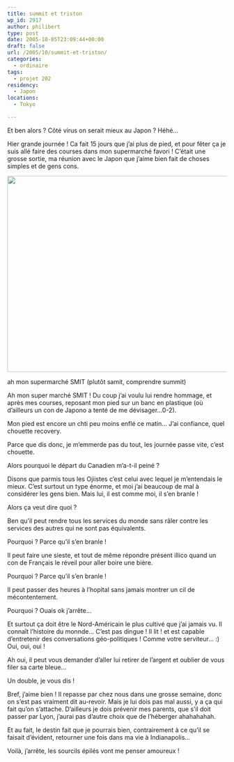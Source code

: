 ```yaml
---
title: summit et triston
wp_id: 2917
author: philibert
type: post
date: 2005-10-05T23:09:44+00:00
draft: false
url: /2005/10/summit-et-triston/
categories:
  - ordinaire
tags:
  - projet 202
residency:
  - Japon
locations:
  - Tokyo

---
```

Et ben alors ? Côté virus on serait mieux au Japon ? Héhé&#8230;

Hier grande journée ! Ca fait 15 jours que j&rsquo;ai plus de pied, et pour fêter ça je suis allé faire des courses dans mon supermarché favori ! C&rsquo;était une grosse sortie, ma réunion avec le Japon que j&rsquo;aime bien fait de choses simples et de gens cons.

<div id="attachment_2918" class="wp-caption alignnone" style="max-width: 600px">
  <a href="{{< aws >}}/uploads/2012/09/370653026622.jpeg"><img src="{{< aws >}}/uploads/2012/09/370653026622.jpeg" alt="" title="370653026622" width="600" height="450" class="size-full wp-image-2918" srcset="{{< aws >}}/uploads/2012/09/370653026622.jpeg 600w, {{< aws >}}/uploads/2012/09/370653026622-300x225.jpeg 300w, {{< aws >}}/uploads/2012/09/370653026622-263x197.jpeg 263w" sizes="(max-width: 600px) 100vw, 600px" /></a>
  
  <p class="wp-caption-text">
    ah mon supermarché SMIT (plutôt samit, comprendre summit)
  </p>
</div>

Ah mon super marché SMIT ! Du coup j&rsquo;ai voulu lui rendre hommage, et après mes courses, reposant mon pied sur un banc en plastique (où d&rsquo;ailleurs un con de Japono a tenté de me dévisager&#8230;0-2).

Mon pied est encore un chti peu moins enflé ce matin&#8230; J&rsquo;ai confiance, quel chouette recovery.

Parce que dis donc, je m&#8217;emmerde pas du tout, les journée passe vite, c&rsquo;est chouette.

Alors pourquoi le départ du Canadien m&rsquo;a-t-il peiné ?
  
Disons que parmis tous les Ojiistes c&rsquo;est celui avec lequel je m&rsquo;entendais le mieux. C&rsquo;est surtout un type énorme, et moi j&rsquo;ai beaucoup de mal à considérer les gens bien. Mais lui, il est comme moi, il s&rsquo;en branle ! 

Alors ça veut dire quoi ?
  
Ben qu&rsquo;il peut rendre tous les services du monde sans râler contre les services des autres qui ne sont pas équivalents.
  
Pourquoi ? Parce qu&rsquo;il s&rsquo;en branle !

Il peut faire une sieste, et tout de même répondre présent illico quand un con de Français le réveil pour aller boire une bière.
  
Pourquoi ? Parce qu&rsquo;il s&rsquo;en branle !

Il peut passer des heures à l&rsquo;hopital sans jamais montrer un cil de mécontentement.
  
Pourquoi ? Ouais ok j&rsquo;arrête&#8230;

Et surtout ça doit être le Nord-Américain le plus cultivé que j&rsquo;ai jamais vu. Il connaît l&rsquo;histoire du monnde&#8230; C&rsquo;est pas dingue ! Il lit ! et est capable d&rsquo;entretenir des conversations géo-politiques ! Comme votre serviteur&#8230; :) Oui, oui, oui !
  
Ah oui, il peut vous demander d&rsquo;aller lui retirer de l&rsquo;argent et oublier de vous filer sa carte bleue&#8230;
  
Un double, je vous dis !

Bref, j&rsquo;aime bien ! Il repasse par chez nous dans une grosse semaine, donc on s&rsquo;est pas vraiment dit au-revoir. Mais je lui dois pas mal aussi, y a ça qui fait qu&rsquo;on s&rsquo;attache. D&rsquo;ailleurs je dois prévenir mes parents, que s&rsquo;il doit passer par Lyon, j&rsquo;aurai pas d&rsquo;autre choix que de l&rsquo;héberger ahahahahah.

Et au fait, le destin fait que je pourrais bien, contrairement à ce qu&rsquo;il se faisait d&rsquo;évident, retourner une fois dans ma vie à Indianapolis&#8230;
  
Voilà, j&rsquo;arrête, les sourcils épilés vont me penser amoureux !